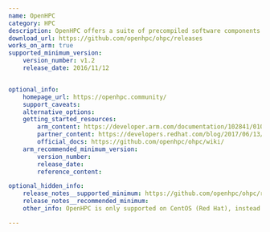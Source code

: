 ```yaml
---
name: OpenHPC
category: HPC
description: OpenHPC offers a suite of precompiled software components common in High Performance Computing (HPC) environments. These include resource management systems, provisioning utilities, I/O libraries, development tools, and numerous scientific libraries. OpenHPC is based on CentOS (Red Hat) instead of Debian.
download_url: https://github.com/openhpc/ohpc/releases
works_on_arm: true
supported_minimum_version:
    version_number: v1.2
    release_date: 2016/11/12


optional_info:
    homepage_url: https://openhpc.community/
    support_caveats:
    alternative_options:
    getting_started_resources:
        arm_content: https://developer.arm.com/documentation/102841/0100/Get-started-with-the-OpenHPC-software-stack
        partner_content: https://developers.redhat.com/blog/2017/06/13/running-hpc-workloads-across-multiple-architectures-with-red-hat-enterprise-linux
        official_docs: https://github.com/openhpc/ohpc/wiki/
    arm_recommended_minimum_version:
        version_number:
        release_date:
        reference_content:

optional_hidden_info:
    release_notes__supported_minimum: https://github.com/openhpc/ohpc/releases/tag/v1.2.GA
    release_notes__recommended_minimum:
    other_info: OpenHPC is only supported on CentOS (Red Hat), instead of Debian. Kindly refer [here](https://lists.openhpc.community/g/users/message/1871).

---
```


